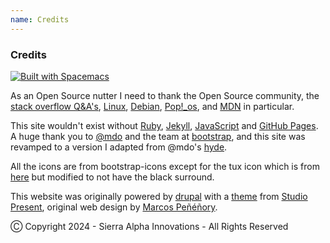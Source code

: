```yaml
---
name: Credits
---
```

### Credits

<a href="https://develop.spacemacs.org" target="_blank">
  <img alt="Built with Spacemacs"
     src="https://cdn.rawgit.com/syl20bnr/spacemacs/442d025779da2f62fc86c2082703697714db6514/assets/spacemacs-badge.svg"
     />
</a>


As an Open Source nutter I need to thank the Open Source community, the
<a href="https://stackoverflow.com/" target="_blank">stack overflow Q&A's</a>,
<a href="https://en.wikipedia.org/wiki/Linux" target="_blank">Linux</a>,
<a href="https://www.debian.org/" target="_blank">Debian</a>,
<a href="https://pop.system76.com/" target="_blank">Pop!_os</a>, and
<a href="https://developer.mozilla.org" target="_blank">MDN</a> in particular.


This site wouldn't exist without <a href="https://www.ruby-lang.org" target="_blank">Ruby</a>,
<a href="https://jekyllrb.com/" target="_blank">Jekyll</a>,
<a href="https://en.wikipedia.org/wiki/JavaScript" target="_blank">JavaScript</a>
and <a href="https://pages.github.com/" target="_blank">GitHub Pages</a>. A
huge thank you to <a href="https://github.com/mdo" target="_blank">@mdo</a>
and the team at
<a href="https://github.com/orgs/twbs/people" target="_blank">bootstrap</a>,
and this site was revamped to a version I adapted from @mdo's
<a href="https://hyde.getpoole.com/" target="_blank">hyde</a>.


All the icons are from bootstrap-icons except for the tux icon which is from
<a href="https://www.iconfinder.com/icons/337128/linux_tux_os_penguin_icon" target="_blank">here</a>
but modified to not have the black surround.


This website was originally powered by
<a href="https://www.drupal.org/" target="_blank">drupal</a>
with a
<a href="https://www.drupal.org/project/druppio_small_business" target="_blank">theme</a>
from
<a href="https://www.studiopresent.com/" target="_blank">Studio Present</a>,
original web design by
<a href="https://www.linkedin.com/in/marcos-pe%C3%B1%C3%A9%C3%B1ory-b525921a" target="_blank">Marcos Peñéñory</a>.


Ⓒ Copyright 2024 - Sierra Alpha Innovations - All Rights Reserved
